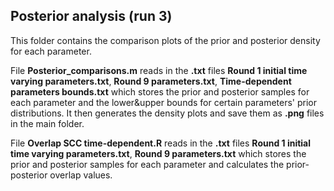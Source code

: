 ## Posterior analysis (run 3) ##
This folder contains the comparison plots of the prior and posterior density for each parameter. 

File **Posterior_comparisons.m** reads in the **.txt** files **Round 1 initial time varying parameters.txt**, **Round 9 parameters.txt**, **Time-dependent parameters bounds.txt** which stores the prior and posterior samples for each parameter and the lower&upper bounds for certain parameters' prior distributions. It then generates the density plots and save them as **.png** files in the main folder. 

File **Overlap SCC time-dependent.R** reads in the **.txt** files **Round 1 initial time varying parameters.txt**, **Round 9 parameters.txt** which stores the prior and posterior samples for each parameter and calculates the prior-posterior overlap values.
